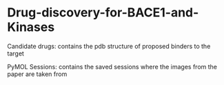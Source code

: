 # Drug-discovery-for-BACE1-and-Kinases
Candidate drugs: contains the pdb structure of proposed binders to the target

PyMOL Sessions: contains the saved sessions where the images from the paper are taken from
